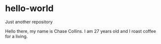 # hello-world
Just another repository

Hello there, my name is Chase Collins. I am 27 years old and I roast coffee for a living. 
